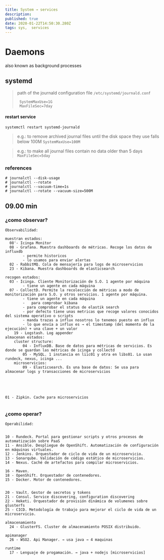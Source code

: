 ```yaml
---
title: System → services
description: 
published: true
date: 2020-01-22T14:50:30.280Z
tags: sys,  services
---
```


# Daemons
also known as background processes

## systemd

> path of the journald configuration file `/etc/systemd/journald.conf`
> ```
>  SystemMaxUse=1G
>  MaxFileSec=7day
> ```


#### restart service


`systemctl restart systemd-journald`



> e.g.: to remove archived journal files until the disk space they use falls below 100M `SystemMaxUse=100M`

> e.g.: to make all journal files contain no data older than 5 days `MaxFileSec=5day`


### references
```
# journalctl --disk-usage
# journalctl --rotate
# journalctl --vacuum-time=1s
# journalctl --rotate --vacuum-size=500M
```

09.00 min
---------------------------


### ¿como observar?
```
Observabilidad:

muestran estados:
  08'- Icinga Monitor
  08 - Grafana. Muestra dashboards de métricas. Recoge los datos de influxdb
        - permite historicos
        - lo usamos para enviar alertas
  02 - RabbitMQ. Cola de mensajería para logs de microservicios  
  23 - Kibana. Muestra dashboards de elasticsearch

recogen estados:
  03 - Icinga. Cliente Monitorización de S.O. 1 agente por máquina
        - tiene un agente en cada máquina
  07 - CollectD. Permite la recolección de métricas a modo de monitorización para S.O. y otros servicios. 1 agente por máquina.
        - tiene un agente en cada máquina
        -	para comprobar kibana
        - para comprobar el status de elastik search
        - por defecto tiene unas metricas que recoge valores conocidos del sistema operativo o scripts
        - manda trazas a influx nosotros lo tenemos puesto en influx
        - lo que envía a influx es → el timestamp (del momento de la ejecución) + una clave + un valor 
	19 - Logstash. Log appender
almacenan estados:
	cluster structure:
		04 - InfluxDB. Base de datos para métricas de servicios. Es donde se guardan las métricas de icinga y collectd
		05 - MySQL. 1 instancia en liic01 y otra en libs01. Lo usan rundeck, nexus, icinga ...
	microservicios:
		09 - Elasticsearch. Es una base de datos: Se usa para almacenar logs y transacciones de microservicios





01 - Zipkin. Cache para microservicios


```

### ¿como operar?
```
Operabilidad:


10 - Rundeck. Portal para gestionar scripts y otros procesos de automatización sobre PaaS 
11 - Ansible. Despliegue de OpenShift. Automatización de configuración en máquinas virtuales.
12 - Jenkins. Orquestador de ciclo de vida de un microservicio. 
13 - Sonarqube. Validación de código estático de microservicios.
14 - Nexus. Caché de artefactos para compilar microservicios.

16 - Maven.
18 - OpenShift. Orquestador de contenedores.
15 - Docker. Motor de contenedores.


20 - Vault. Gestor de secretos y tokens 
21 - Consul. Service discovering, configuration discovering 
22 - Heketi. Orquestador de provisión dinámica de volumenes sobre glusterfs 
25 - CICD. Metodología de trabajo para mejorar el ciclo de vida de un microservicio. 

almacenamiento
  24 - GlusterFS. Cluster de almacenamiento POSIX distribuido.

apimanager
  26 - WSO2. Api Manager. → usa java → 4 maquinas

runtime
  17 - Lenguaje de progamación. → java + nodejs [microservicios]

```





